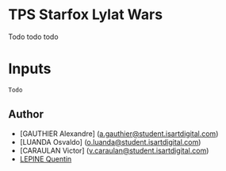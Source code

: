 # TPS Starfox Lylat Wars

 Todo todo todo

# Inputs 

	Todo

## Author

- [GAUTHIER Alexandre] (a.gauthier@student.isartdigital.com)
- [LUANDA Osvaldo] (o.luanda@student.isartdigital.com)
- [CARAULAN Victor] (v.caraulan@student.isartdigital.com)
- [LEPINE Quentin](q.lepine@student.isartdigital.com)